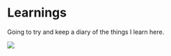 # Learnings

Going to try and keep a diary of the things I learn here.

![](https://media.giphy.com/media/SPZFhfUJjsJO0/giphy.gif)
